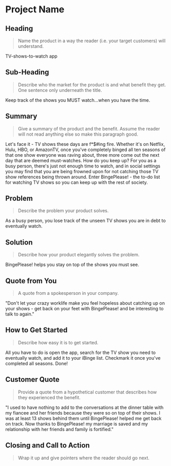 # Project Name #

<!--
> This material was originally posted [here](http://www.quora.com/What-is-Amazons-approach-to-product-development-and-product-management). It is reproduced here for posterities sake.

There is an approach called "working backwards" that is widely used at Amazon. They work backwards from the customer, rather than starting with an idea for a product and trying to bolt customers onto it. While working backwards can be applied to any specific product decision, using this approach is especially important when developing new products or features.

For new initiatives a product manager typically starts by writing an internal press release announcing the finished product. The target audience for the press release is the new/updated product's customers, which can be retail customers or internal users of a tool or technology. Internal press releases are centered around the customer problem, how current solutions (internal or external) fail, and how the new product will blow away existing solutions.

If the benefits listed don't sound very interesting or exciting to customers, then perhaps they're not (and shouldn't be built). Instead, the product manager should keep iterating on the press release until they've come up with benefits that actually sound like benefits. Iterating on a press release is a lot less expensive than iterating on the product itself (and quicker!).

If the press release is more than a page and a half, it is probably too long. Keep it simple. 3-4 sentences for most paragraphs. Cut out the fat. Don't make it into a spec. You can accompany the press release with a FAQ that answers all of the other business or execution questions so the press release can stay focused on what the customer gets. My rule of thumb is that if the press release is hard to write, then the product is probably going to suck. Keep working at it until the outline for each paragraph flows.

Oh, and I also like to write press-releases in what I call "Oprah-speak" for mainstream consumer products. Imagine you're sitting on Oprah's couch and have just explained the product to her, and then you listen as she explains it to her audience. That's "Oprah-speak", not "Geek-speak".

Once the project moves into development, the press release can be used as a touchstone; a guiding light. The product team can ask themselves, "Are we building what is in the press release?" If they find they're spending time building things that aren't in the press release (overbuilding), they need to ask themselves why. This keeps product development focused on achieving the customer benefits and not building extraneous stuff that takes longer to build, takes resources to maintain, and doesn't provide real customer benefit (at least not enough to warrant inclusion in the press release).
 -->

## Heading ##
  > Name the product in a way the reader (i.e. your target customers) will understand.

  TV-shows-to-watch app

## Sub-Heading ##
  > Describe who the market for the product is and what benefit they get. One sentence only underneath the title.

  Keep track of the shows you MUST watch...when you have the time.

## Summary ##
  > Give a summary of the product and the benefit. Assume the reader will not read anything else so make this paragraph good.

  Let's face it - TV shows these days are f*$#ing fire. Whether it's on Netflix, Hulu, HBO, or AmazonTV, once you've completely binged all ten seasons of that one show everyone was raving about, three more come out the next day that are deemed must-watches. How do you keep up? For you as a busy person, there's just not enough time to watch, and in social settings you may find that you are being frowned upon for not catching those TV show references being thrown around. Enter BingePlease! - the to-do list for watching TV shows so you can keep up with the rest of society.

## Problem ##
  > Describe the problem your product solves.

  As a busy person, you lose track of the unseen TV shows you are in debt to eventually watch.

## Solution ##
  > Describe how your product elegantly solves the problem.

  BingePlease! helps you stay on top of the shows you must see.

## Quote from You ##
  > A quote from a spokesperson in your company.

  "Don't let your crazy worklife make you feel hopeless about catching up on your shows - get back on your feet with BingePlease! and be interesting to talk to again."

## How to Get Started ##
  > Describe how easy it is to get started.

  All you have to do is open the app, search for the TV show you need to eventually watch, and add it to your iBinge list. Checkmark it once you've completed all seasons. Done!

## Customer Quote ##
  > Provide a quote from a hypothetical customer that describes how they experienced the benefit.

  "I used to have nothing to add to the conversations at the dinner table with my fiancee and her friends because they were so on top of their shows. I was at least 13 shows behind them until BingePlease! helped me get back on track. Now thanks to BingePlease! my marriage is saved and my relationship with her friends and family is fortified."

## Closing and Call to Action ##
  > Wrap it up and give pointers where the reader should go next.